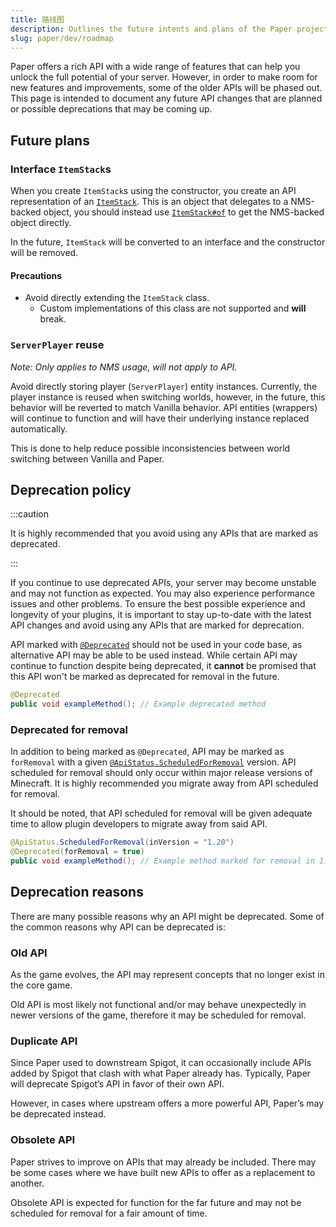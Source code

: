 ```yaml
---
title: 路线图
description: Outlines the future intents and plans of the Paper project.
slug: paper/dev/roadmap
---
```


Paper offers a rich API with a wide range of features that can help you unlock the full potential of your server.
However, in order to make room for new features and improvements, some of the older APIs will be phased out. This page
is intended to document any future API changes that are planned or possible deprecations that may be coming up.

## Future plans

### Interface `ItemStack`s

When you create `ItemStack`s using the constructor, you create an API representation of an [`ItemStack`](jd:paper:org.bukkit.inventory.ItemStack).
This is an object that delegates to a NMS-backed object, you should instead use [`ItemStack#of`](jd:paper:org.bukkit.inventory.ItemStack#of(org.bukkit.Material)) to get the NMS-backed object directly.

In the future, `ItemStack` will be converted to an interface and the constructor will be removed.

#### Precautions

- Avoid directly extending the `ItemStack` class.
  - Custom implementations of this class are not supported and **will** break.

### `ServerPlayer` reuse
*Note: Only applies to NMS usage, will not apply to API.*

Avoid directly storing player (`ServerPlayer`) entity instances. Currently, the player instance is reused when switching
worlds, however, in the future, this behavior will be reverted to match Vanilla behavior. API entities (wrappers) will
continue to function and will have their underlying instance replaced automatically.

This is done to help reduce possible inconsistencies between world switching between Vanilla and Paper.

## Deprecation policy

:::caution

It is highly recommended that you avoid using any APIs that are marked as deprecated.

:::

If you continue to use deprecated APIs, your server may become unstable and may not function as expected.
You may also experience performance issues and other problems. To ensure the best possible experience and longevity
of your plugins, it is important to stay up-to-date with the latest API changes and avoid using any APIs
that are marked for deprecation.

API marked with [`@Deprecated`](jd:java:java.lang.Deprecated) should not be used in your code base,
as alternative API may be able to be used instead. While certain API may continue to function despite being deprecated,
it **cannot** be promised that this API won't be marked as deprecated for removal in the future.
```java
@Deprecated
public void exampleMethod(); // Example deprecated method
```

### Deprecated for removal

In addition to being marked as `@Deprecated`, API may be marked as `forRemoval` with a given
[`@ApiStatus.ScheduledForRemoval`](https://javadoc.io/doc/org.jetbrains/annotations/latest/org/jetbrains/annotations/ApiStatus.ScheduledForRemoval.html) version.
API scheduled for removal should only occur within major release versions of Minecraft.
It is highly recommended you migrate away from API scheduled for removal.

It should be noted, that API scheduled for removal will be given adequate time to allow plugin developers to migrate
away from said API.
```java
@ApiStatus.ScheduledForRemoval(inVersion = "1.20")
@Deprecated(forRemoval = true)
public void exampleMethod(); // Example method marked for removal in 1.20
```

## Deprecation reasons

There are many possible reasons why an API might be deprecated.
Some of the common reasons why API can be deprecated is:

### Old API

As the game evolves, the API may represent concepts that no longer exist in the core game.

Old API is most likely not functional and/or may behave unexpectedly in newer versions of the game,
therefore it may be scheduled for removal.

### Duplicate API

Since Paper used to downstream Spigot, it can occasionally include APIs added by Spigot that clash with what Paper already has.
Typically, Paper will deprecate Spigot’s API in favor of their own API.

However, in cases where upstream offers a more powerful API, Paper’s may be deprecated instead.

### Obsolete API
Paper strives to improve on APIs that may already be included. There may be some cases where we have built new
APIs to offer as a replacement to another.

Obsolete API is expected for function for the far future and may not be scheduled for removal
for a fair amount of time.
